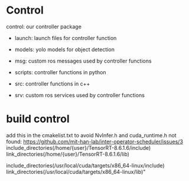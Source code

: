 # Control

control: our controller package

- launch: launch files for controller function

- models: yolo models for object detection

- msg: custom ros messages used by controller functions

- scripts: controller functions in python

- src: controller functions in c++

- srv: custom ros services used by controller functions


# build control
add this in the cmakelist.txt to avoid NvInfer.h and cuda_runtime.h not found: https://github.com/mit-han-lab/inter-operator-scheduler/issues/3
include_directories(/home/{user}/TensorRT-8.6.1.6/include)
link_directories(/home/{user}/TensorRT-8.6.1.6/lib)

include_directories(/usr/local/cuda/targets/x86_64-linux/include)
link_directories(/usr/local/cuda/targets/x86_64-linux/lib)"
